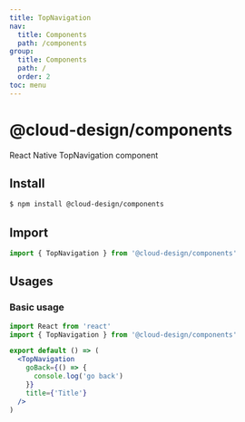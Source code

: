 ```yaml
---
title: TopNavigation
nav:
  title: Components
  path: /components
group:
  title: Components
  path: /
  order: 2
toc: menu
---
```


# @cloud-design/components

React Native TopNavigation component

## Install

```sh
$ npm install @cloud-design/components
```

## Import

```js
import { TopNavigation } from '@cloud-design/components'
```

## Usages

### Basic usage

```jsx
import React from 'react'
import { TopNavigation } from '@cloud-design/components'

export default () => (
  <TopNavigation
    goBack={() => {
      console.log('go back')
    }}
    title={'Title'}
  />
)
```
